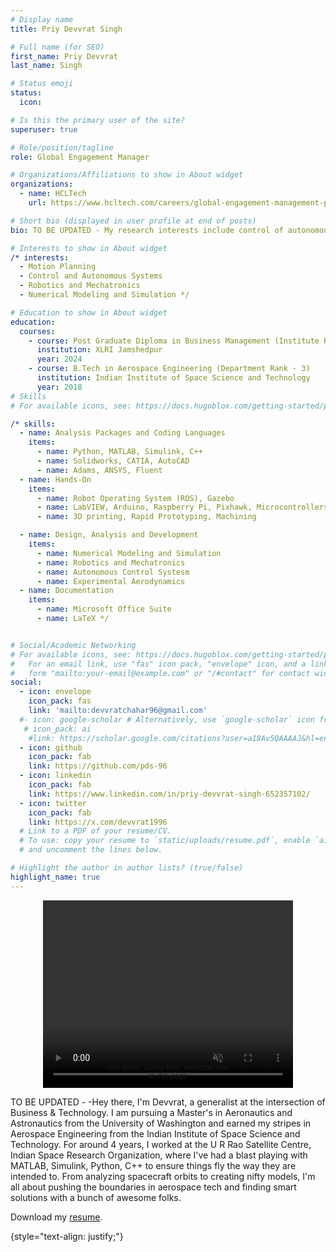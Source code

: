 ```yaml
---
# Display name
title: Priy Devvrat Singh

# Full name (for SEO)
first_name: Priy Devvrat
last_name: Singh

# Status emoji
status:
  icon: 

# Is this the primary user of the site?
superuser: true

# Role/position/tagline
role: Global Engagement Manager

# Organizations/Affiliations to show in About widget
organizations:
  - name: HCLTech
    url: https://www.hcltech.com/careers/global-engagement-management-program

# Short bio (displayed in user profile at end of posts)
bio: TO BE UPDATED - My research interests include control of autonomous systems, robotics, Mechatronics, Numerical Modeling and Simulation.

# Interests to show in About widget
/* interests:
  - Motion Planning
  - Control and Autonomous Systems
  - Robotics and Mechatronics
  - Numerical Modeling and Simulation */

# Education to show in About widget
education:
  courses:
    - course: Post Graduate Diploma in Business Management (Institute Rank - 3, Dean's Merit List)
      institution: XLRI Jamshedpur
      year: 2024
    - course: B.Tech in Aerospace Engineering (Department Rank - 3)
      institution: Indian Institute of Space Science and Technology
      year: 2018
# Skills
# For available icons, see: https://docs.hugoblox.com/getting-started/page-builder/#icons

/* skills:
  - name: Analysis Packages and Coding Languages
    items:
      - name: Python, MATLAB, Simulink, C++
      - name: Solidworks, CATIA, AutoCAD
      - name: Adams, ANSYS, Fluent
  - name: Hands-On
    items:
      - name: Robot Operating System (ROS), Gazebo
      - name: LabVIEW, Arduino, Raspberry Pi, Pixhawk, Microcontrollers
      - name: 3D printing, Rapid Prototyping, Machining

  - name: Design, Analysis and Development
    items:
      - name: Numerical Modeling and Simulation
      - name: Robotics and Mechatronics
      - name: Autonomous Control Systesm
      - name: Experimental Aerodynamics
  - name: Documentation
    items:
      - name: Microsoft Office Suite
      - name: LaTeX */


# Social/Academic Networking
# For available icons, see: https://docs.hugoblox.com/getting-started/page-builder/#icons
#   For an email link, use "fas" icon pack, "envelope" icon, and a link in the
#   form "mailto:your-email@example.com" or "/#contact" for contact widget.
social:
  - icon: envelope
    icon_pack: fas
    link: 'mailto:devvratchahar96@gmail.com'
  #- icon: google-scholar # Alternatively, use `google-scholar` icon from `ai` icon pack
   # icon_pack: ai
    #link: https://scholar.google.com/citations?user=a18Av5QAAAAJ&hl=en
  - icon: github
    icon_pack: fab
    link: https://github.com/pds-96
  - icon: linkedin
    icon_pack: fab
    link: https://www.linkedin.com/in/priy-devvrat-singh-652357102/
  - icon: twitter
    icon_pack: fab
    link: https://x.com/devvrat1996
  # Link to a PDF of your resume/CV.
  # To use: copy your resume to `static/uploads/resume.pdf`, enable `ai` icons in `params.yaml`,
  # and uncomment the lines below.

# Highlight the author in author lists? (true/false)
highlight_name: true
---
```


<div style="text-align: center; padding: 0 10%;">
    <div style="position: relative; display: inline-block;">
        <video autoplay loop muted width="400" height="300" style="display: block; margin: 0 auto;">
            <source src="/uploads/hi.mp4" type="video/mp4">
            <!-- Add additional source elements for other video formats if needed (e.g., WebM, Ogg) -->
            Your browser does not support the video tag.
        </video>
        <p style="position: absolute; bottom: 0; left: 50%; transform: translateX(-50%); font-family: 'Arial', sans-serif; font-size: 12px; max-width: 300px; font-style: italic;">200 mobile robot agents, or as we call them, 'Jonny bots' welcome you to this page</p>
    </div>
</div>




TO BE UPDATED - -Hey there, I'm Devvrat, a generalist at the intersection of Business & Technology. I am pursuing a Master's in Aeronautics and Astronautics from the University of Washington and earned my stripes in Aerospace Engineering from the Indian Institute of Space Science and Technology. 
For around 4 years, I worked at the U R Rao Satellite Centre, Indian Space Research Organization, where I've had a blast playing with MATLAB, Simulink, Python, C++ to ensure things fly the way they are intended to. From analyzing spacecraft orbits to creating nifty models, I'm all about pushing the boundaries in aerospace tech and finding smart solutions with a bunch of awesome folks.

<i class="fas fa-download  pr-1 fa-fw"></i> Download my <a href="/uploads/PriyDevvrat_Resume_April2025.pdf" target="_blank">resume</a>.</p>

{style="text-align: justify;"}
